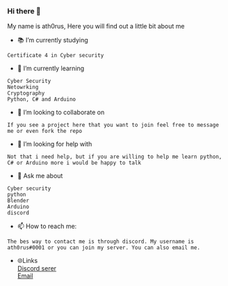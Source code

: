 ### Hi there 👋
My name is ath0rus, Here you will find out a little bit about me

- 📚 I’m currently studying 
```
Certificate 4 in Cyber security
```
- 🌱 I’m currently learning
```
Cyber Security
Netowrking
Cryptography
Python, C# and Arduino
```
- 👯 I’m looking to collaborate on 
```
If you see a project here that you want to join feel free to message me or even fork the repo
```
- 🤔 I’m looking for help with 
```
Not that i need help, but if you are willing to help me learn python, C# or Arduino more i would be happy to talk
```
- 💬 Ask me about
```
Cyber security
python
Blender
Arduino
discord
```
- 📫 How to reach me: 
```
The bes way to contact me is through discord. My username is ath0rus#0001 or you can join my server. You can also email me.
```
<!--- ⚡ Fun fact: ... -->

- 🌐Links\
[Discord serer](http://discord.ath0rus.com)\
[Email](mailto:ath0rus117@gmail.com)